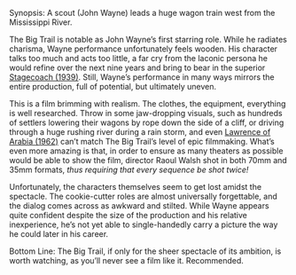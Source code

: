 Synopsis: A scout (John Wayne) leads a huge wagon train west from the Mississippi River.

The Big Trail is notable as John Wayne’s first starring role.  While he radiates charisma, Wayne performance unfortunately feels wooden.  His character talks too much and acts too little, a far cry from the laconic persona he would refine over the next nine years and bring to bear in the superior <a href="/browse/reviews/stagecoach-1939/">Stagecoach (1939)</a>.  Still, Wayne’s performance in many ways mirrors the entire production, full of potential, but ultimately uneven.

This is a film brimming with realism.  The clothes, the equipment, everything is well researched.  Throw in some jaw-dropping visuals, such as hundreds of settlers lowering their wagons by rope down the side of a cliff, or driving through a huge rushing river during a rain storm, and even <a href="/browse/reviews/lawrence-of-arabia-1962/">Lawrence of Arabia (1962)</a> can’t match The Big Trail’s level of epic filmmaking.  What’s even more amazing is that, in order to ensure as many theaters as possible would be able to show the film, director Raoul Walsh shot in both 70mm and 35mm formats, <em>thus requiring that every sequence be shot twice!</em>

Unfortunately, the characters themselves seem to get lost amidst the spectacle. The cookie-cutter roles are almost universally forgettable, and the dialog comes across as awkward and stilted.  While Wayne appears quite confident despite the size of the production and his relative inexperience, he’s not yet able to single-handedly carry a picture the way he could later in his career.

Bottom Line: The Big Trail, if only for the sheer spectacle of its ambition, is worth watching, as you’ll never see a film like it. Recommended.

